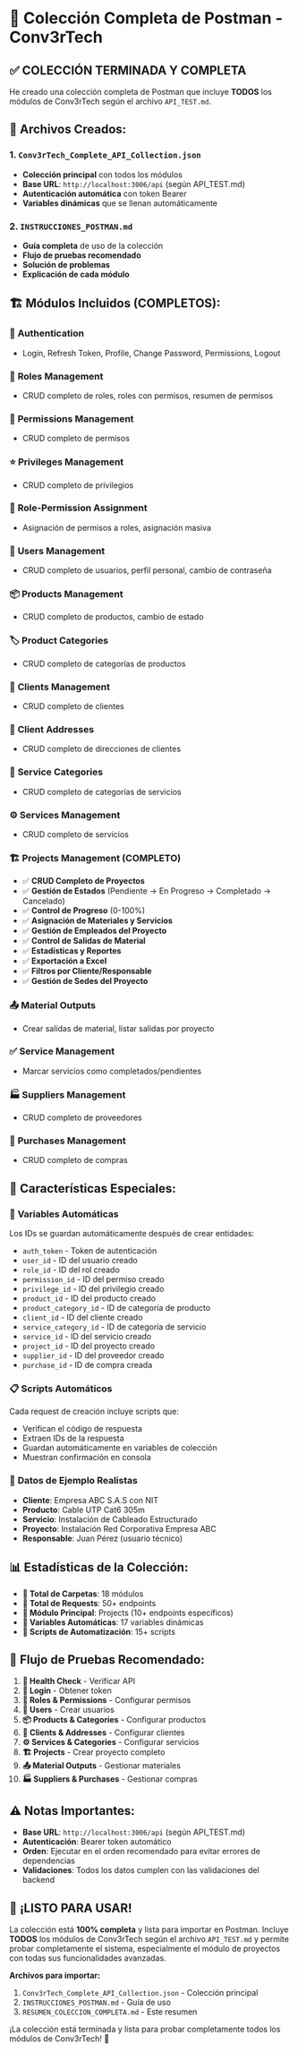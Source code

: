 # 🎉 Colección Completa de Postman - Conv3rTech

## ✅ **COLECCIÓN TERMINADA Y COMPLETA**

He creado una colección completa de Postman que incluye **TODOS** los módulos de Conv3rTech según el archivo `API_TEST.md`.

## 📁 **Archivos Creados:**

### 1. `Conv3rTech_Complete_API_Collection.json`

- **Colección principal** con todos los módulos
- **Base URL**: `http://localhost:3006/api` (según API_TEST.md)
- **Autenticación automática** con token Bearer
- **Variables dinámicas** que se llenan automáticamente

### 2. `INSTRUCCIONES_POSTMAN.md`

- **Guía completa** de uso de la colección
- **Flujo de pruebas recomendado**
- **Solución de problemas**
- **Explicación de cada módulo**

## 🏗️ **Módulos Incluidos (COMPLETOS):**

### 🔐 **Authentication**

- Login, Refresh Token, Profile, Change Password, Permissions, Logout

### 👥 **Roles Management**

- CRUD completo de roles, roles con permisos, resumen de permisos

### 🔑 **Permissions Management**

- CRUD completo de permisos

### ⭐ **Privileges Management**

- CRUD completo de privilegios

### 🔗 **Role-Permission Assignment**

- Asignación de permisos a roles, asignación masiva

### 👤 **Users Management**

- CRUD completo de usuarios, perfil personal, cambio de contraseña

### 📦 **Products Management**

- CRUD completo de productos, cambio de estado

### 🏷️ **Product Categories**

- CRUD completo de categorías de productos

### 🏢 **Clients Management**

- CRUD completo de clientes

### 📍 **Client Addresses**

- CRUD completo de direcciones de clientes

### 🔧 **Service Categories**

- CRUD completo de categorías de servicios

### ⚙️ **Services Management**

- CRUD completo de servicios

### 🏗️ **Projects Management (COMPLETO)**

- ✅ **CRUD Completo de Proyectos**
- ✅ **Gestión de Estados** (Pendiente → En Progreso → Completado → Cancelado)
- ✅ **Control de Progreso** (0-100%)
- ✅ **Asignación de Materiales y Servicios**
- ✅ **Gestión de Empleados del Proyecto**
- ✅ **Control de Salidas de Material**
- ✅ **Estadísticas y Reportes**
- ✅ **Exportación a Excel**
- ✅ **Filtros por Cliente/Responsable**
- ✅ **Gestión de Sedes del Proyecto**

### 📤 **Material Outputs**

- Crear salidas de material, listar salidas por proyecto

### ✅ **Service Management**

- Marcar servicios como completados/pendientes

### 🏭 **Suppliers Management**

- CRUD completo de proveedores

### 🛒 **Purchases Management**

- CRUD completo de compras

## 🚀 **Características Especiales:**

### 🔄 **Variables Automáticas**

Los IDs se guardan automáticamente después de crear entidades:

- `auth_token` - Token de autenticación
- `user_id` - ID del usuario creado
- `role_id` - ID del rol creado
- `permission_id` - ID del permiso creado
- `privilege_id` - ID del privilegio creado
- `product_id` - ID del producto creado
- `product_category_id` - ID de categoría de producto
- `client_id` - ID del cliente creado
- `service_category_id` - ID de categoría de servicio
- `service_id` - ID del servicio creado
- `project_id` - ID del proyecto creado
- `supplier_id` - ID del proveedor creado
- `purchase_id` - ID de compra creada

### 📋 **Scripts Automáticos**

Cada request de creación incluye scripts que:

- Verifican el código de respuesta
- Extraen IDs de la respuesta
- Guardan automáticamente en variables de colección
- Muestran confirmación en consola

### 🎯 **Datos de Ejemplo Realistas**

- **Cliente**: Empresa ABC S.A.S con NIT
- **Producto**: Cable UTP Cat6 305m
- **Servicio**: Instalación de Cableado Estructurado
- **Proyecto**: Instalación Red Corporativa Empresa ABC
- **Responsable**: Juan Pérez (usuario técnico)

## 📊 **Estadísticas de la Colección:**

- **📁 Total de Carpetas**: 18 módulos
- **🔗 Total de Requests**: 50+ endpoints
- **🎯 Módulo Principal**: Projects (10+ endpoints específicos)
- **🔄 Variables Automáticas**: 17 variables dinámicas
- **📝 Scripts de Automatización**: 15+ scripts

## 🎯 **Flujo de Pruebas Recomendado:**

1. **🏥 Health Check** - Verificar API
2. **🔐 Login** - Obtener token
3. **👥 Roles & Permissions** - Configurar permisos
4. **👤 Users** - Crear usuarios
5. **📦 Products & Categories** - Configurar productos
6. **🏢 Clients & Addresses** - Configurar clientes
7. **⚙️ Services & Categories** - Configurar servicios
8. **🏗️ Projects** - Crear proyecto completo
9. **📤 Material Outputs** - Gestionar materiales
10. **🏭 Suppliers & Purchases** - Gestionar compras

## ⚠️ **Notas Importantes:**

- **Base URL**: `http://localhost:3006/api` (según API_TEST.md)
- **Autenticación**: Bearer token automático
- **Orden**: Ejecutar en el orden recomendado para evitar errores de dependencias
- **Validaciones**: Todos los datos cumplen con las validaciones del backend

## 🎉 **¡LISTO PARA USAR!**

La colección está **100% completa** y lista para importar en Postman. Incluye **TODOS** los módulos de Conv3rTech según el archivo `API_TEST.md` y permite probar completamente el sistema, especialmente el módulo de proyectos con todas sus funcionalidades avanzadas.

**Archivos para importar:**

1. `Conv3rTech_Complete_API_Collection.json` - Colección principal
2. `INSTRUCCIONES_POSTMAN.md` - Guía de uso
3. `RESUMEN_COLECCION_COMPLETA.md` - Este resumen

¡La colección está terminada y lista para probar completamente todos los módulos de Conv3rTech! 🚀

